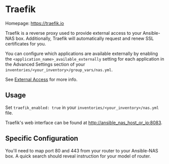 # Traefik

Homepage: <https://traefik.io>

Traefik is a reverse proxy used to provide external access to your Ansible-NAS box. Additionally, Traefik will automatically request and renew SSL certificates for you.

You can configure which applications are available externally by enabling the `<application_name>_available_externally` setting
for each application in the Advanced Settings section of your `inventories/<your_inventory>/group_vars/nas.yml`.

See [External Access](../configuration/external_access.md) for more info.

## Usage

Set `traefik_enabled: true` in your `inventories/<your_inventory>/nas.yml` file.

Traefik's web interface can be found at <http://ansible_nas_host_or_ip:8083>.

## Specific Configuration

You'll need to map port 80 and 443 from your router to your Ansible-NAS box. A quick search should reveal instruction for your model of router.
